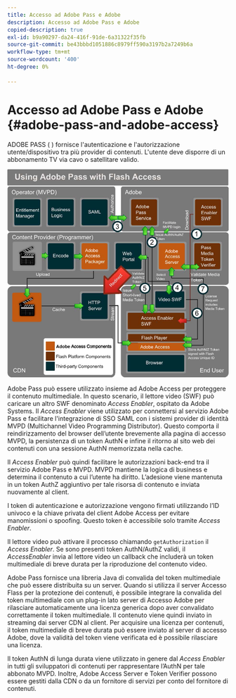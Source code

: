 ```yaml
---
title: Accesso ad Adobe Pass e Adobe
description: Accesso ad Adobe Pass e Adobe
copied-description: true
exl-id: b9a90297-da24-416f-91de-6a31322f35fb
source-git-commit: be43bbbd1051886c8979ff590a3197b2a7249b6a
workflow-type: tm+mt
source-wordcount: '400'
ht-degree: 0%

---
```


# Accesso ad Adobe Pass e Adobe {#adobe-pass-and-adobe-access}

ADOBE PASS ( [](https://www.adobe.com/products/adobepass/)) fornisce l&#39;autenticazione e l&#39;autorizzazione utente/dispositivo tra più provider di contenuti. L&#39;utente deve disporre di un abbonamento TV via cavo o satellitare valido.

<!--<a id="fig_cln_bc2_44"></a>-->

![](assets/AdobePass_web.png)

Adobe Pass può essere utilizzato insieme ad Adobe Access per proteggere il contenuto multimediale. In questo scenario, il lettore video (SWF) può caricare un altro SWF denominato *Access Enabler*, ospitato da Adobe Systems. Il *Access Enabler* viene utilizzato per connettersi al servizio Adobe Pass e facilitare l&#39;integrazione di SSO SAML con i sistemi provider di identità MVPD (Multichannel Video Programming Distributor). Questo comporta il reindirizzamento del browser dell’utente brevemente alla pagina di accesso MVPD, la persistenza di un token AuthN e infine il ritorno al sito web dei contenuti con una sessione AuthN memorizzata nella cache.

Il *Access Enabler* può quindi facilitare le autorizzazioni back-end tra il servizio Adobe Pass e MVPD. MVPD mantiene la logica di business e determina il contenuto a cui l’utente ha diritto. L’adesione viene mantenuta in un token AuthZ aggiuntivo per tale risorsa di contenuto e inviata nuovamente al client.

I token di autenticazione e autorizzazione vengono firmati utilizzando l’ID univoco e la chiave privata del client Adobe Access per evitare manomissioni o spoofing. Questo token è accessibile solo tramite *Access Enabler*.

Il lettore video può attivare il processo chiamando `getAuthorization` il *Access Enabler*. Se sono presenti token AuthN/AuthZ validi, il *AccessEnabler* invia al lettore video un callback che includerà un token multimediale di breve durata per la riproduzione del contenuto video.

Adobe Pass fornisce una libreria Java di convalida del token multimediale che può essere distribuita su un server. Quando si utilizza il server Accesso Flass per la protezione dei contenuti, è possibile integrare la convalida del token multimediale con un plug-in lato server di Accesso Adobe per rilasciare automaticamente una licenza generica dopo aver convalidato correttamente il token multimediale. Il contenuto viene quindi inviato in streaming dai server CDN al client. Per acquisire una licenza per contenuti, il token multimediale di breve durata può essere inviato al server di accesso Adobe, dove la validità del token viene verificata ed è possibile rilasciare una licenza.

Il token AuthN di lunga durata viene utilizzato in genere dal *Access Enabler* in tutti gli sviluppatori di contenuti per rappresentare l’AuthN per tale abbonato MVPD. Inoltre, Adobe Access Server e Token Verifier possono essere gestiti dalla CDN o da un fornitore di servizi per conto del fornitore di contenuti.
